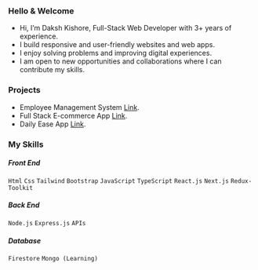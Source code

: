 ### Hello & Welcome
- Hi, I’m Daksh Kishore, Full-Stack Web Developer with 3+ years of experience.
- I build responsive and user-friendly websites and web apps.
- I enjoy solving problems and improving digital experiences.
- I am open to new opportunities and collaborations where I can contribute my skills.

### Projects
- Employee Management System [Link](https://github.com).
- Full Stack E-commerce App [Link](https://github.com).
- Daily Ease App [Link](https://github.com).

### My Skills
#### *Front End*
`Html` `Css` `Tailwind` `Bootstrap` `JavaScript` `TypeScript` `React.js` `Next.js` `Redux-Toolkit`
#### *Back End*
`Node.js` `Express.js` `APIs`
#### *Database*
`Firestore` `Mongo (Learning)`
